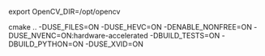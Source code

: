 export OpenCV_DIR=/opt/opencv

cmake .. -DUSE_FILES=ON -DUSE_HEVC=ON -DENABLE_NONFREE=ON -DUSE_NVENC=ON:hardware-accelerated -DBUILD_TESTS=ON -DBUILD_PYTHON=ON -DUSE_XVID=ON
